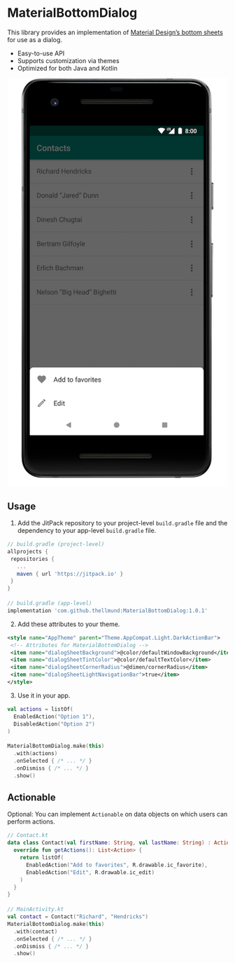 # MaterialBottomDialog

This library provides an implementation of [Material Design’s bottom sheets](https://material.io/design/components/sheets-bottom.html) for use as a dialog.
* Easy-to-use API
* Supports customization via themes
* Optimized for both Java and Kotlin

![](images/screenshot.png)

Usage
---------
1. Add the JitPack repository to your project-level `build.gradle` file and the dependency to your app-level `build.gradle` file.
```groovy
// build.gradle (project-level)
allprojects {
 repositories {
   ...
   maven { url 'https://jitpack.io' }
 }
}

// build.gradle (app-level)
implementation 'com.github.thellmund:MaterialBottomDialog:1.0.1'
```
2. Add these attributes to your theme.
```xml
<style name="AppTheme" parent="Theme.AppCompat.Light.DarkActionBar">
 <!-- Attributes for MaterialBottomDialog -->
 <item name="dialogSheetBackground">@color/defaultWindowBackground</item>
 <item name="dialogSheetTintColor">@color/defaultTextColor</item>
 <item name="dialogSheetCornerRadius">@dimen/cornerRadius</item>
 <item name="dialogSheetLightNavigationBar">true</item>
</style>
```

3. Use it in your app.
```kotlin
val actions = listOf(
  EnabledAction("Option 1"),
  DisabledAction("Option 2")
)

MaterialBottomDialog.make(this)
  .with(actions)
  .onSelected { /* ... */ }
  .onDismiss { /* ... */ }
  .show()
```

Actionable
---------

Optional: You can implement `Actionable` on data objects on which users can perform actions.
```kotlin
// Contact.kt
data class Contact(val firstName: String, val lastName: String) : Actionable {
  override fun getActions(): List<Action> {
    return listOf(
      EnabledAction("Add to favorites", R.drawable.ic_favorite),
      EnabledAction("Edit", R.drawable.ic_edit)
    )
  }
}

// MainActivity.kt
val contact = Contact("Richard", "Hendricks")
MaterialBottomDialog.make(this)
  .with(contact)
  .onSelected { /* ... */ }
  .onDismiss { /* ... */ }
  .show()
```
